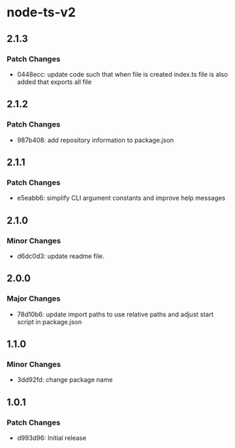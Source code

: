 # node-ts-v2

## 2.1.3

### Patch Changes

- 0448ecc: update code such that when file is created index.ts file is also added that exports all file

## 2.1.2

### Patch Changes

- 987b408: add repository information to package.json

## 2.1.1

### Patch Changes

- e5eabb6: simplify CLI argument constants and improve help messages

## 2.1.0

### Minor Changes

- d6dc0d3: update readme file.

## 2.0.0

### Major Changes

- 78d10b6: update import paths to use relative paths and adjust start script in package.json

## 1.1.0

### Minor Changes

- 3dd92fd: change package name

## 1.0.1

### Patch Changes

- d993d96: Initial release
